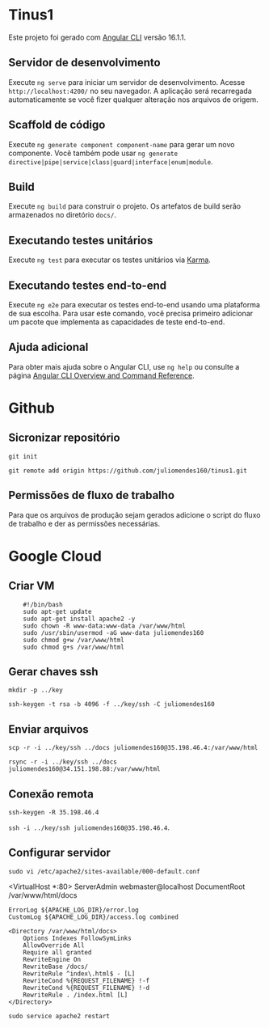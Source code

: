 # Tinus1
Este projeto foi gerado com [Angular CLI](https://github.com/angular/angular-cli) versão 16.1.1.

## Servidor de desenvolvimento
Execute `ng serve` para iniciar um servidor de desenvolvimento. Acesse `http://localhost:4200/` no seu navegador. A aplicação será recarregada automaticamente se você fizer qualquer alteração nos arquivos de origem.

## Scaffold de código
Execute `ng generate component component-name` para gerar um novo componente. Você também pode usar `ng generate directive|pipe|service|class|guard|interface|enum|module`.

## Build
Execute `ng build` para construir o projeto. Os artefatos de build serão armazenados no diretório `docs/`.

## Executando testes unitários
Execute `ng test` para executar os testes unitários via [Karma](https://karma-runner.github.io).

## Executando testes end-to-end
Execute `ng e2e` para executar os testes end-to-end usando uma plataforma de sua escolha. Para usar este comando, você precisa primeiro adicionar um pacote que implementa as capacidades de teste end-to-end.

## Ajuda adicional
Para obter mais ajuda sobre o Angular CLI, use `ng help` ou consulte a página [Angular CLI Overview and Command Reference](https://angular.io/cli).


# Github

## Sicronizar repositório

`git init` 

`git remote add origin https://github.com/juliomendes160/tinus1.git` 

## Permissões de fluxo de trabalho
Para que os arquivos de produção sejam gerados adicione o script do fluxo de trabalho e der as permissões necessárias.

# Google Cloud

## Criar VM
```
    #!/bin/bash
    sudo apt-get update 
    sudo apt-get install apache2 -y 
    sudo chown -R www-data:www-data /var/www/html
    sudo /usr/sbin/usermod -aG www-data juliomendes160 
    sudo chmod g+w /var/www/html
    sudo chmod g+s /var/www/html
```

## Gerar chaves ssh
`mkdir -p ../key` 

`ssh-keygen -t rsa -b 4096 -f ../key/ssh -C juliomendes160`

## Enviar arquivos
`scp -r -i ../key/ssh ../docs juliomendes160@35.198.46.4:/var/www/html` 

`rsync -r -i ../key/ssh ../docs juliomendes160@34.151.198.88:/var/www/html`

## Conexão remota
`ssh-keygen -R 35.198.46.4` 

`ssh -i ../key/ssh juliomendes160@35.198.46.4`.

## Configurar servidor
`sudo vi /etc/apache2/sites-available/000-default.conf`

<VirtualHost *:80>
    ServerAdmin webmaster@localhost
    DocumentRoot /var/www/html/docs

    ErrorLog ${APACHE_LOG_DIR}/error.log
    CustomLog ${APACHE_LOG_DIR}/access.log combined

    <Directory /var/www/html/docs>
        Options Indexes FollowSymLinks
        AllowOverride All
        Require all granted
        RewriteEngine On
        RewriteBase /docs/
        RewriteRule ^index\.html$ - [L]
        RewriteCond %{REQUEST_FILENAME} !-f
        RewriteCond %{REQUEST_FILENAME} !-d
        RewriteRule . /index.html [L]
    </Directory>
</VirtualHost>

`sudo service apache2 restart`
